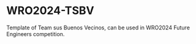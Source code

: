 # WRO2024-TSBV
Template of Team sus Buenos Vecinos, can be used in WRO2024 Future Engineers competition.
